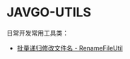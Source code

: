 # JAVGO-UTILS

日常开发常用工具类：

* [批量递归修改文件名 - RenameFileUtil](src/main/java/cn/javgo/utils/RenameFileUtil.java)